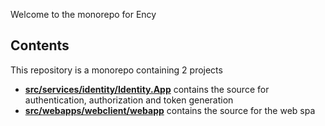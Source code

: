 Welcome to the monorepo for Ency

## Contents
This repository is a monorepo containing 2 projects
- [**src/services/identity/Identity.App**](https://github.com/dotfelixb/ency/tree/main/src/services/identity/Identity.App) contains the source for authentication, authorization and token generation
- [**src/webapps/webclient/webapp**](https://github.com/dotfelixb/ency/tree/main/src/webapps/webclient/webapp) contains the source for the web spa